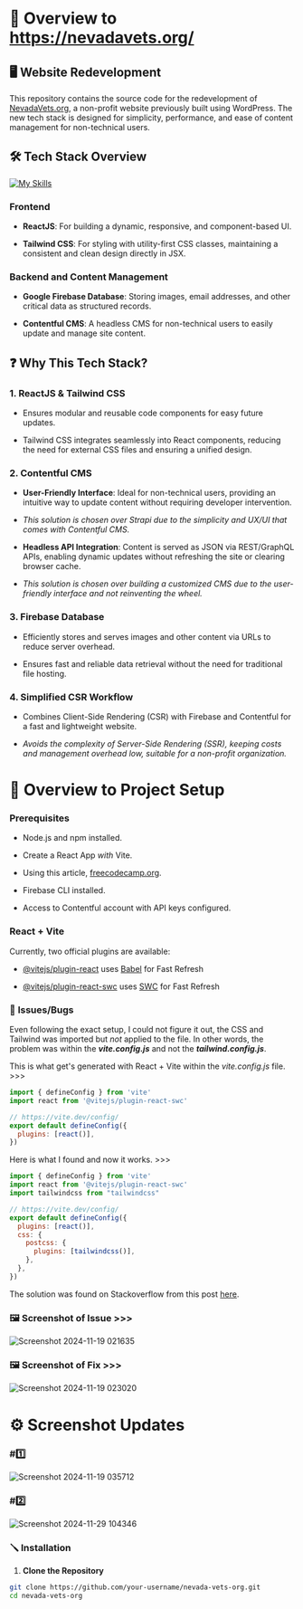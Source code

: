 
# 📁 Overview to https://nevadavets.org/

  

## 🖥️ **Website Redevelopment**

  

This repository contains the source code for the redevelopment of [NevadaVets.org](https://nevadavets.org/), a non-profit website previously built using WordPress. The new tech stack is designed for simplicity, performance, and ease of content management for non-technical users.

  

## 🛠️ **Tech Stack Overview** 
[![My Skills](https://skillicons.dev/icons?i=js,html,css)](https://skillicons.dev)

  

### **Frontend**

-  **ReactJS**: For building a dynamic, responsive, and component-based UI.

-  **Tailwind CSS**: For styling with utility-first CSS classes, maintaining a consistent and clean design directly in JSX.

  

### **Backend and Content Management**

-  **Google Firebase Database**: Storing images, email addresses, and other critical data as structured records.

-  **Contentful CMS**: A headless CMS for non-technical users to easily update and manage site content.

  
  

## ❓ **Why This Tech Stack?**

  

### **1. ReactJS & Tailwind CSS**

- Ensures modular and reusable code components for easy future updates.

- Tailwind CSS integrates seamlessly into React components, reducing the need for external CSS files and ensuring a unified design.

  

### **2. Contentful CMS**

-  **User-Friendly Interface**: Ideal for non-technical users, providing an intuitive way to update content without requiring developer intervention.

-  _This solution is chosen over Strapi due to the simplicity and UX/UI that comes with Contentful CMS._

-  **Headless API Integration**: Content is served as JSON via REST/GraphQL APIs, enabling dynamic updates without refreshing the site or clearing browser cache.

-  _This solution is chosen over building a customized CMS due to the user-friendly interface and not reinventing the wheel._

  

### **3. Firebase Database**

- Efficiently stores and serves images and other content via URLs to reduce server overhead.

- Ensures fast and reliable data retrieval without the need for traditional file hosting.

  

### **4. Simplified CSR Workflow**

- Combines Client-Side Rendering (CSR) with Firebase and Contentful for a fast and lightweight website.

-  _Avoids the complexity of Server-Side Rendering (SSR), keeping costs and management overhead low, suitable for a non-profit organization._

 

# 📁 Overview to Project Setup

  

### **Prerequisites**

- Node.js and npm installed.

- Create a React App _with_ Vite.

- Using this article, [freecodecamp.org](https://www.freecodecamp.org/news/how-to-create-a-react-app-in-2024/#:~:text=Create%20React%20App%20has%20been,new%20React%20project%20in%202024.).

- Firebase CLI installed.

- Access to Contentful account with API keys configured.
### React + Vite
  
Currently, two official plugins are available:

  

- [@vitejs/plugin-react](https://github.com/vitejs/vite-plugin-react/blob/main/packages/plugin-react/README.md) uses [Babel](https://babeljs.io/) for Fast Refresh

- [@vitejs/plugin-react-swc](https://github.com/vitejs/vite-plugin-react-swc) uses [SWC](https://swc.rs/) for Fast Refresh

### 🐛 **Issues/Bugs**

Even following the exact setup, I could not figure it out, the CSS and Tailwind was imported but _not_ applied to the file. In other words, the problem was within the _**vite.config.js**_ and not the _**tailwind.config.js**_.

This is what get's generated with React + Vite within the _vite.config.js_ file. >>>

```javascript
import { defineConfig } from 'vite'
import react from '@vitejs/plugin-react-swc'

// https://vite.dev/config/
export default defineConfig({
  plugins: [react()],
})
```

Here is what I found and now it works. >>>

```javascript
import { defineConfig } from 'vite'
import react from '@vitejs/plugin-react-swc'
import tailwindcss from "tailwindcss"

// https://vite.dev/config/
export default defineConfig({
  plugins: [react()],
  css: {
    postcss: {
      plugins: [tailwindcss()],
    },
  },
})
```
The solution was found on Stackoverflow from this post [here](https://stackoverflow.com/questions/74987006/tailwindcss-not-working-with-vite-react).

### 🖼️ Screenshot of Issue >>>
![Screenshot 2024-11-19 021635](https://github.com/user-attachments/assets/57a61835-476d-4e05-8a40-15d42611a150)

### 🖼️ Screenshot of Fix >>>
![Screenshot 2024-11-19 023020](https://github.com/user-attachments/assets/37ce0219-4e63-4464-b229-a30213353d46)

# ⚙️ Screenshot Updates

### #1️⃣ 
![Screenshot 2024-11-19 035712](https://github.com/user-attachments/assets/742f64ef-aa28-4827-857d-e2ce18e91fa7)

### #2️⃣
![Screenshot 2024-11-29 104346](https://github.com/user-attachments/assets/68c83591-9e1c-4001-971b-24feaf14d242)

### 🪛 **Installation**

  

1.  **Clone the Repository**

```bash
git clone https://github.com/your-username/nevada-vets-org.git
cd nevada-vets-org

